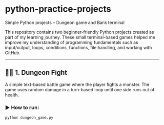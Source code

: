 # python-practice-projects
Simple Python projects – Dungeon game and Bank terminal

This repository contains two beginner-friendly Python projects created as part of my learning journey. These small terminal-based games helped me improve my understanding of programming fundamentals such as input/output, loops, conditions, functions, file handling, and working with GitHub.

---

## 🧙‍♂️ 1. Dungeon Fight

A simple text-based battle game where the player fights a monster. The game uses random damage in a turn-based loop until one side runs out of health.

### ▶️ How to run:
```bash
python dungeon_game.py
